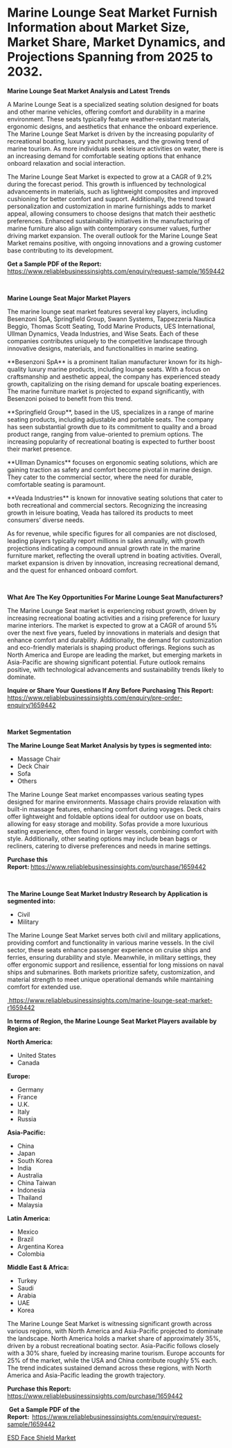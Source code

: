 <p><h1>Marine Lounge Seat Market Furnish Information about Market Size, Market Share, Market Dynamics, and Projections Spanning from 2025 to 2032.</h1></p><p><strong>Marine Lounge Seat Market Analysis and Latest Trends</strong></p>
<p><p>A Marine Lounge Seat is a specialized seating solution designed for boats and other marine vehicles, offering comfort and durability in a marine environment. These seats typically feature weather-resistant materials, ergonomic designs, and aesthetics that enhance the onboard experience. The Marine Lounge Seat Market is driven by the increasing popularity of recreational boating, luxury yacht purchases, and the growing trend of marine tourism. As more individuals seek leisure activities on water, there is an increasing demand for comfortable seating options that enhance onboard relaxation and social interaction.</p><p>The Marine Lounge Seat Market is expected to grow at a CAGR of 9.2% during the forecast period. This growth is influenced by technological advancements in materials, such as lightweight composites and improved cushioning for better comfort and support. Additionally, the trend toward personalization and customization in marine furnishings adds to market appeal, allowing consumers to choose designs that match their aesthetic preferences. Enhanced sustainability initiatives in the manufacturing of marine furniture also align with contemporary consumer values, further driving market expansion. The overall outlook for the Marine Lounge Seat Market remains positive, with ongoing innovations and a growing customer base contributing to its development.</p></p>
<p><strong>Get a Sample PDF of the Report:&nbsp;</strong> <a href="https://www.reliablebusinessinsights.com/enquiry/request-sample/1659442?utm_campaign=2214&utm_medium=2&utm_source=Github&utm_content=ia&utm_term=06022025&utm_id=marine-lounge-seat">https://www.reliablebusinessinsights.com/enquiry/request-sample/1659442</a></p>
<p>&nbsp;</p>
<p><strong>Marine Lounge Seat Major Market Players</strong></p>
<p><p>The marine lounge seat market features several key players, including Besenzoni SpA, Springfield Group, Swann Systems, Tappezzeria Nautica Beggio, Thomas Scott Seating, Todd Marine Products, UES International, Ullman Dynamics, Veada Industries, and Wise Seats. Each of these companies contributes uniquely to the competitive landscape through innovative designs, materials, and functionalities in marine seating.</p><p>**Besenzoni SpA** is a prominent Italian manufacturer known for its high-quality luxury marine products, including lounge seats. With a focus on craftsmanship and aesthetic appeal, the company has experienced steady growth, capitalizing on the rising demand for upscale boating experiences. The marine furniture market is projected to expand significantly, with Besenzoni poised to benefit from this trend.</p><p>**Springfield Group**, based in the US, specializes in a range of marine seating products, including adjustable and portable seats. The company has seen substantial growth due to its commitment to quality and a broad product range, ranging from value-oriented to premium options. The increasing popularity of recreational boating is expected to further boost their market presence.</p><p>**Ullman Dynamics** focuses on ergonomic seating solutions, which are gaining traction as safety and comfort become pivotal in marine design. They cater to the commercial sector, where the need for durable, comfortable seating is paramount. </p><p>**Veada Industries** is known for innovative seating solutions that cater to both recreational and commercial sectors. Recognizing the increasing growth in leisure boating, Veada has tailored its products to meet consumers’ diverse needs.</p><p>As for revenue, while specific figures for all companies are not disclosed, leading players typically report millions in sales annually, with growth projections indicating a compound annual growth rate in the marine furniture market, reflecting the overall uptrend in boating activities. Overall, market expansion is driven by innovation, increasing recreational demand, and the quest for enhanced onboard comfort.</p></p>
<p>&nbsp;</p>
<p><strong>What Are The Key Opportunities For Marine Lounge Seat Manufacturers?</strong></p>
<p><p>The Marine Lounge Seat market is experiencing robust growth, driven by increasing recreational boating activities and a rising preference for luxury marine interiors. The market is expected to grow at a CAGR of around 5% over the next five years, fueled by innovations in materials and design that enhance comfort and durability. Additionally, the demand for customization and eco-friendly materials is shaping product offerings. Regions such as North America and Europe are leading the market, but emerging markets in Asia-Pacific are showing significant potential. Future outlook remains positive, with technological advancements and sustainability trends likely to dominate.</p></p>
<p><strong>Inquire or Share Your Questions If Any Before Purchasing This Report:</strong> <a href="https://www.reliablebusinessinsights.com/enquiry/pre-order-enquiry/1659442?utm_campaign=2214&utm_medium=2&utm_source=Github&utm_content=ia&utm_term=06022025&utm_id=marine-lounge-seat">https://www.reliablebusinessinsights.com/enquiry/pre-order-enquiry/1659442</a></p>
<p>&nbsp;</p>
<p><strong>Market Segmentation</strong></p>
<p><strong>The Marine Lounge Seat Market Analysis by types is segmented into:</strong></p>
<p><ul><li>Massage Chair</li><li>Deck Chair</li><li>Sofa</li><li>Others</li></ul></p>
<p><p>The Marine Lounge Seat market encompasses various seating types designed for marine environments. Massage chairs provide relaxation with built-in massage features, enhancing comfort during voyages. Deck chairs offer lightweight and foldable options ideal for outdoor use on boats, allowing for easy storage and mobility. Sofas provide a more luxurious seating experience, often found in larger vessels, combining comfort with style. Additionally, other seating options may include bean bags or recliners, catering to diverse preferences and needs in marine settings.</p></p>
<p><strong>Purchase this Report:&nbsp;</strong><a href="https://www.reliablebusinessinsights.com/purchase/1659442?utm_campaign=2214&utm_medium=2&utm_source=Github&utm_content=ia&utm_term=06022025&utm_id=marine-lounge-seat">https://www.reliablebusinessinsights.com/purchase/1659442</a></p>
<p>&nbsp;</p>
<p><strong>The Marine Lounge Seat Market Industry Research by Application is segmented into:</strong></p>
<p><ul><li>Civil</li><li>Military</li></ul></p>
<p><p>The Marine Lounge Seat Market serves both civil and military applications, providing comfort and functionality in various marine vessels. In the civil sector, these seats enhance passenger experience on cruise ships and ferries, ensuring durability and style. Meanwhile, in military settings, they offer ergonomic support and resilience, essential for long missions on naval ships and submarines. Both markets prioritize safety, customization, and material strength to meet unique operational demands while maintaining comfort for extended use.</p></p>
<p><a href="https://www.reliablebusinessinsights.com/marine-lounge-seat-market-r1659442?utm_campaign=2214&utm_medium=2&utm_source=Github&utm_content=ia&utm_term=06022025&utm_id=marine-lounge-seat">&nbsp;https://www.reliablebusinessinsights.com/marine-lounge-seat-market-r1659442</a></p>
<p><strong>In terms of Region, the Marine Lounge Seat Market Players available by Region are:</strong></p>
<p>
    <p> <strong> North America: </strong>
        <ul>
            <li>United States</li>
            <li>Canada</li>
        </ul>
        </p> 
    <p> <strong> Europe: </strong>
        <ul>
            <li>Germany</li>
            <li>France</li>
            <li>U.K.</li>
            <li>Italy</li>
            <li>Russia</li>
        </ul>
        </p> 
    <p> <strong> Asia-Pacific: </strong>
        <ul>
            <li>China</li>
            <li>Japan</li>
            <li>South Korea</li>
            <li>India</li>
            <li>Australia</li>
            <li>China Taiwan</li>
            <li>Indonesia</li>
            <li>Thailand</li>
            <li>Malaysia</li>
        </ul>
        </p> 
    <p> <strong> Latin America: </strong>
        <ul>
            <li>Mexico</li>
            <li>Brazil</li>
            <li>Argentina Korea</li>
            <li>Colombia</li>
        </ul>
        </p> 
    <p> <strong> Middle East & Africa: </strong>
        <ul>
            <li>Turkey</li>
            <li>Saudi</li>
            <li>Arabia</li>
            <li>UAE</li>
            <li>Korea</li>
        </ul>
    </p>
    </p>
<p><p>The Marine Lounge Seat Market is witnessing significant growth across various regions, with North America and Asia-Pacific projected to dominate the landscape. North America holds a market share of approximately 35%, driven by a robust recreational boating sector. Asia-Pacific follows closely with a 30% share, fueled by increasing marine tourism. Europe accounts for 25% of the market, while the USA and China contribute roughly 5% each. The trend indicates sustained demand across these regions, with North America and Asia-Pacific leading the growth trajectory.</p></p>
<p><strong>Purchase this Report: </strong><a href="https://www.reliablebusinessinsights.com/purchase/1659442?utm_campaign=2214&utm_medium=2&utm_source=Github&utm_content=ia&utm_term=06022025&utm_id=marine-lounge-seat">https://www.reliablebusinessinsights.com/purchase/1659442</a></p>
<p>&nbsp;<strong>Get a Sample PDF of the Report:&nbsp;&nbsp;</strong><a href="https://www.reliablebusinessinsights.com/enquiry/request-sample/1659442?utm_campaign=2214&utm_medium=2&utm_source=Github&utm_content=ia&utm_term=06022025&utm_id=marine-lounge-seat">https://www.reliablebusinessinsights.com/enquiry/request-sample/1659442</a></p>
<p><strong></strong></p>
<p><p><a href="https://github.com/comasnickie/Market-Research-Report-List-1/blob/main/esd-face-shield-market.md?utm_campaign=2214&utm_medium=2&utm_source=Github&utm_content=ia&utm_term=06022025&utm_id=marine-lounge-seat">ESD Face Shield Market</a></p></p>